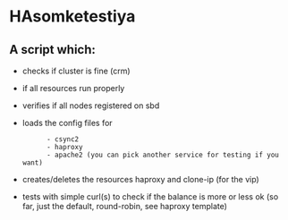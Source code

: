 # HAsomketestiya
## A script which: 
* checks if cluster is fine (crm)
* if all resources run properly
* verifies if all nodes registered on sbd
* loads the config files for

            - csync2
            - haproxy
            - apache2 (you can pick another service for testing if you want)

* creates/deletes the resources haproxy and clone-ip (for the vip)
* tests with simple curl(s) to check if the balance is more or less ok (so far, just the default, round-robin, see haproxy template)

